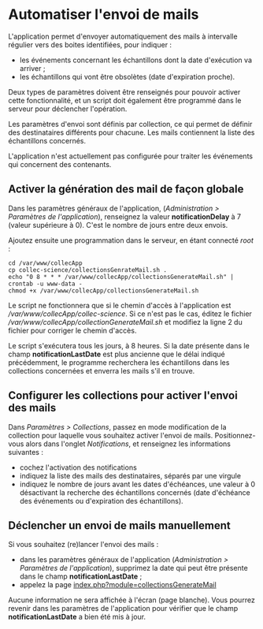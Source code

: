 # Automatiser l'envoi de mails

L'application permet d'envoyer automatiquement des mails à intervalle régulier vers des boites identifiées, pour indiquer :

- les événements concernant les échantillons dont la date d'exécution va arriver ;
- les échantillons qui vont être obsolètes (date d'expiration proche).

Deux types de paramètres doivent être renseignés pour pouvoir activer cette fonctionnalité, et un script doit également être programmé dans le serveur pour déclencher l'opération.

Les paramètres d'envoi sont définis par collection, ce qui permet de définir des destinataires différents pour chacune. Les mails contiennent la liste des échantillons concernés.

L'application n'est actuellement pas configurée pour traiter les événements qui concernent des contenants.

## Activer la génération des mail de façon globale

Dans les paramètres généraux de l'application, (_Administration > Paramètres de l'application_), renseignez la valeur **notificationDelay** à 7 (valeur supérieure à 0). C'est le nombre de jours entre deux envois.

Ajoutez ensuite une programmation dans le serveur, en étant connecté _root_ :

~~~
cd /var/www/collecApp
cp collec-science/collectionsGenrateMail.sh .
echo "0 8 * * * /var/www/collecApp/collectionsGenerateMail.sh" | crontab -u www-data -
chmod +x /var/www/collecApp/collectionsGenerateMail.sh
~~~

Le script ne fonctionnera que si le chemin d'accès à l'application est _/var/www/collecApp/collec-science_. Si ce n'est pas le cas, éditez le fichier _/var/www/collecApp/collectionGenerateMail.sh_ et modifiez la ligne 2 du fichier pour corriger le chemin d'accès.

Le script s'exécutera tous les jours, à 8 heures. Si la date présente dans le champ **notificationLastDate** est plus ancienne que le délai indiqué précédemment, le programme recherchera les échantillons dans les collections concernées et enverra les mails s'il en trouve.

## Configurer les collections pour activer l'envoi des mails

Dans _Paramètres > Collections_, passez en mode modification de la collection pour laquelle vous souhaitez activer l'envoi de mails. Positionnez-vous alors dans l'onglet _Notifications_, et renseignez les informations suivantes :

- cochez l'activation des notifications
- indiquez la liste des mails des destinataires, séparés par une virgule
- indiquez le nombre de jours avant les dates d'échéances, une valeur à 0 désactivant la recherche des échantillons concernés (date d'échéance des événements ou d'expiration des échantillons).

## Déclencher un envoi de mails manuellement

Si vous souhaitez (re)lancer l'envoi des mails :

- dans les paramètres généraux de l'application (_Administration > Paramètres de l'application_), supprimez la date qui peut être présente dans le champ **notificationLastDate** ;
- appelez la page [index.php?module=collectionsGenerateMail](index.php?module=collectionsGenerateMail)

Aucune information ne sera affichée à l'écran (page blanche). Vous pourrez revenir dans les paramètres de l'application pour vérifier que le champ **notificationLastDate** a bien été mis à jour.
